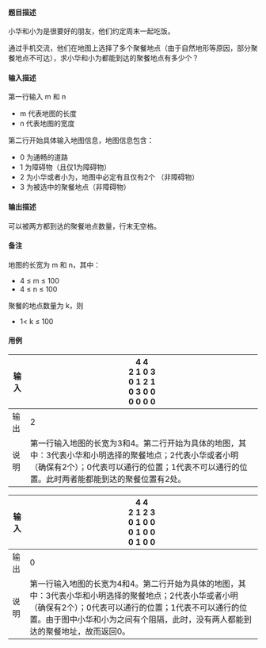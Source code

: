 #### 题目描述

小华和小为是很要好的朋友，他们约定周末一起吃饭。

通过手机交流，他们在地图上选择了多个聚餐地点（由于自然地形等原因，部分聚餐地点不可达），求小华和小为都能到达的聚餐地点有多少个？

#### 输入描述

第一行输入 m 和 n

* m 代表地图的长度
* n 代表地图的宽度

第二行开始具体输入地图信息，地图信息包含：

* 0 为通畅的道路
* 1 为障碍物（且仅1为障碍物）
* 2 为小华或者小为，地图中必定有且仅有2个 （非障碍物）
* 3 为被选中的聚餐地点（非障碍物）

#### 输出描述

可以被两方都到达的聚餐地点数量，行末无空格。

#### 备注

地图的长宽为 m 和 n，其中：

* 4 ≤ m ≤ 100
* 4 ≤ n ≤ 100

聚餐的地点数量为 k，则

* 1< k ≤ 100

#### 用例


| 输入 | 4 4<br/>2 1 0 3<br/>0 1 2 1<br/>0 3 0 0<br/>0 0 0 0                                                                                                                                                      |
| ------ | ---------------------------------------------------------------------------------------------------------------------------------------------------------------------------------------------------------- |
| 输出 | 2                                                                                                                                                                                                        |
| 说明 | 第一行输入地图的长宽为3和4。第二行开始为具体的地图，其中：3代表小华和小明选择的聚餐地点；2代表小华或者小明（确保有2个）；0代表可以通行的位置；1代表不可以通行的位置。此时两者能都能到达的聚餐位置有2处。 |


| 输入 | 4 4<br/>2 1 2 3<br/>0 1 0 0<br/>0 1 0 0<br/>0 1 0 0                                                                                                                                                                                                |
| ------ | ---------------------------------------------------------------------------------------------------------------------------------------------------------------------------------------------------------------------------------------------------- |
| 输出 | 0                                                                                                                                                                                                                                                  |
| 说明 | 第一行输入地图的长宽为4和4。第二行开始为具体的地图，其中：3代表小华和小明选择的聚餐地点；2代表小华或者小明（确保有2个）；0代表可以通行的位置；1代表不可以通行的位置。由于图中小华和小为之间有个阻隔，此时，没有两人都能到达的聚餐地址，故而返回0。 |
